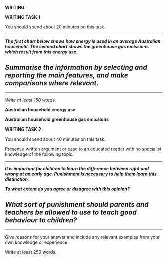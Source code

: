**WRITING**

**WRITING TASK 1**

You should spend about 20 minutes on this task.

  ---------------------------------------------------------------------------------------------------------------------------------------------------------------------------------
  ***The first chart below shows how energy is used in an average Australian household. The second chart shows the greenhouse gas emissions which result from this energy use.***

  ***Summarise the information by selecting and reporting the main features, and make comparisons where relevant.***
  ---------------------------------------------------------------------------------------------------------------------------------------------------------------------------------
  ---------------------------------------------------------------------------------------------------------------------------------------------------------------------------------

*Write at least 150 words.*

**Australian household energy use**

**Australian household greenhouse gas emissions**

**WRITING TASK 2**

You should spend about 40 minutes on this task.

Present a written argument or case to an educated reader with no
specialist knowledge of the following topic.

  ------------------------------------------------------------------------------------------------------------------------------------------------------------------
  ***It is important for children to learn the difference between right and wrong at an early age. Punishment is necessary to help them learn this distinction.***

  ***To what extent do you agree or disagree with this opinion?***

  ***What sort of punishment should parents and teachers be allowed to use to teach good behaviour to children?***
  ------------------------------------------------------------------------------------------------------------------------------------------------------------------
  ------------------------------------------------------------------------------------------------------------------------------------------------------------------

Give reasons for your answer and include any relevant examples from your
own knowledge or experience.

Write at least 250 words.
